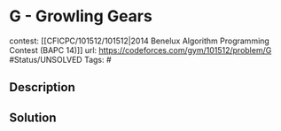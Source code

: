 # G - Growling Gears

contest: [[CFICPC/101512/101512|2014 Benelux Algorithm Programming Contest (BAPC 14)]]
url: https://codeforces.com/gym/101512/problem/G
#Status/UNSOLVED
Tags: #

## Description

## Solution

